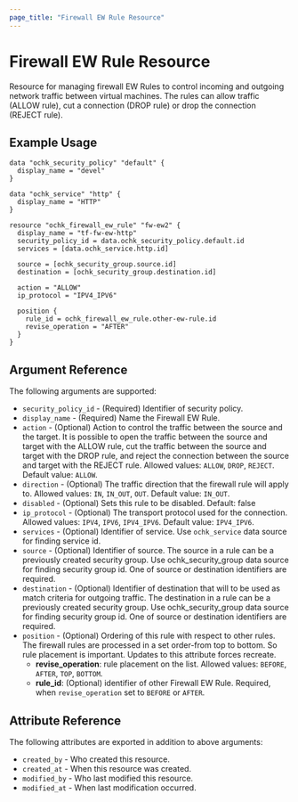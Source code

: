 ```yaml
---
page_title: "Firewall EW Rule Resource"
---
```


# Firewall EW Rule Resource

Resource for managing firewall EW Rules to control incoming and outgoing network traffic between virtual machines. The rules can allow traffic (ALLOW rule), cut a connection (DROP rule) or drop the connection (REJECT rule).

## Example Usage

```hcl
data "ochk_security_policy" "default" {
  display_name = "devel"
}

data "ochk_service" "http" {
  display_name = "HTTP"
}

resource "ochk_firewall_ew_rule" "fw-ew2" {
  display_name = "tf-fw-ew-http"
  security_policy_id = data.ochk_security_policy.default.id
  services = [data.ochk_service.http.id]

  source = [ochk_security_group.source.id]
  destination = [ochk_security_group.destination.id]

  action = "ALLOW"
  ip_protocol = "IPV4_IPV6"

  position {
    rule_id = ochk_firewall_ew_rule.other-ew-rule.id
    revise_operation = "AFTER"
  }
}
```

## Argument Reference

The following arguments are supported:

* `security_policy_id` - (Required) Identifier of security policy.
* `display_name` - (Required) Name the Firewall EW Rule.
* `action` - (Optional) Action to control the traffic between the source and the target. It is possible to open the traffic between the source and target with the ALLOW rule, cut the traffic between the source and target with the DROP rule, and reject the connection between the source and target with the REJECT rule. Allowed values: `ALLOW`, `DROP`, `REJECT`. Default value: `ALLOW`.
* `direction` - (Optional) The traffic direction that the firewall rule will apply to. Allowed values: `IN`, `IN_OUT`, `OUT`. Default value: `IN_OUT`.
* `disabled` - (Optional) Sets this rule to be disabled. Default: false
* `ip_protocol` - (Optional) The transport protocol used for the connection. Allowed values: `IPV4`, `IPV6`, `IPV4_IPV6`. Default value: `IPV4_IPV6`.
* `services` - (Optional) Identifier of service. Use `ochk_service` data source for finding service id. 
* `source` - (Optional) Identifier of source. The source in a rule can be a previously created security group. Use ochk_security_group data source for finding security group id. One of source or destination identifiers are required. 
* `destination` - (Optional) Identifier of destination that will to be used as match criteria for outgoing traffic. The destination in a rule can be a previously created security group. Use ochk_security_group data source for finding security group id. One of source or destination identifiers are required. 
* `position` - (Optional) Ordering of this rule with respect to other rules. The firewall rules are processed in a set order-from top to bottom. So rule placement is important. Updates to this attribute forces recreate.
  * **revise_operation**: rule placement on the list. Allowed values: `BEFORE`, `AFTER`, `TOP`, `BOTTOM`.
  * **rule_id**: (Optional) identifier of other Firewall EW Rule. Required, when `revise_operation` set to `BEFORE` or `AFTER`.       
  
## Attribute Reference

The following attributes are exported in addition to above arguments: 
 * `created_by` - Who created this resource.
 * `created_at` - When this resource was created.
 * `modified_by` - Who last modified this resource. 
 * `modified_at` - When last modification occurred.

 
